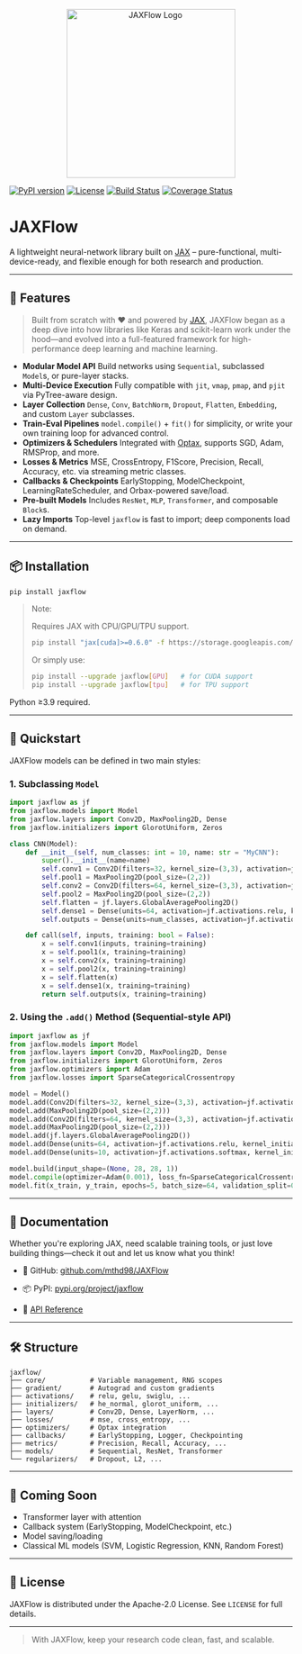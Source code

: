 
<p align="center">
  <img src="jaxflow/resources/logo.png" alt="JAXFlow Logo" width="300"/>
</p>

[![PyPI version](https://img.shields.io/pypi/v/jaxflow)](https://pypi.org/project/jaxflow/)
[![License](https://img.shields.io/pypi/l/jaxflow)](https://github.com/mthd98/JAXFlow/blob/main/LICENSE)
[![Build Status](https://img.shields.io/github/actions/workflow/status/mthd98/JAXFlow/ci.yml?branch=main)](https://github.com/mthd98/JAXFlow/actions)
[![Coverage Status](https://img.shields.io/codecov/c/github/mthd98/JAXFlow)](https://codecov.io/gh/mthd98/JAXFlow)



# JAXFlow

A lightweight neural-network library built on [JAX](https://github.com/google/jax)
– pure-functional, multi-device-ready, and flexible enough for both research and production.

---

## 🚀 Features

> Built from scratch with ❤️ and powered by [JAX](https://github.com/google/jax), JAXFlow began as a deep dive into how libraries like Keras and scikit-learn work under the hood—and evolved into a full-featured framework for high-performance deep learning and machine learning.

* **Modular Model API**
  Build networks using `Sequential`, subclassed `Model`s, or pure-layer stacks.
* **Multi-Device Execution**
  Fully compatible with `jit`, `vmap`, `pmap`, and `pjit` via PyTree-aware design.
* **Layer Collection**
  `Dense`, `Conv`, `BatchNorm`, `Dropout`, `Flatten`, `Embedding`, and custom `Layer` subclasses.
* **Train-Eval Pipelines**
  `model.compile()` + `fit()` for simplicity, or write your own training loop for advanced control.
* **Optimizers & Schedulers**
  Integrated with [Optax](https://github.com/deepmind/optax), supports SGD, Adam, RMSProp, and more.
* **Losses & Metrics**
  MSE, CrossEntropy, F1Score, Precision, Recall, Accuracy, etc. via streaming metric classes.
* **Callbacks & Checkpoints**
  EarlyStopping, ModelCheckpoint, LearningRateScheduler, and Orbax-powered save/load.
* **Pre-built Models**
  Includes `ResNet`, `MLP`, `Transformer`, and composable `Block`s.
* **Lazy Imports**
  Top-level `jaxflow` is fast to import; deep components load on demand.

---

## 📦 Installation

```bash
pip install jaxflow
```

> Note:
>
> Requires JAX with CPU/GPU/TPU support.
>
> ```bash
> pip install "jax[cuda]>=0.6.0" -f https://storage.googleapis.com/jax-releases/jax_cuda_releases.html
> ```
>
> Or simply use:
>
> ```bash
> pip install --upgrade jaxflow[GPU]   # for CUDA support
> pip install --upgrade jaxflow[tpu]   # for TPU support
> ```

Python ≥3.9 required.

---

## 🎉 Quickstart

JAXFlow models can be defined in two main styles:

### 1. Subclassing `Model`

```python
import jaxflow as jf
from jaxflow.models import Model
from jaxflow.layers import Conv2D, MaxPooling2D, Dense
from jaxflow.initializers import GlorotUniform, Zeros

class CNN(Model):
    def __init__(self, num_classes: int = 10, name: str = "MyCNN"):
        super().__init__(name=name)
        self.conv1 = Conv2D(filters=32, kernel_size=(3,3), activation=jf.activations.relu, kernel_initializer=GlorotUniform, bias_initializer=Zeros, padding='SAME')
        self.pool1 = MaxPooling2D(pool_size=(2,2))
        self.conv2 = Conv2D(filters=64, kernel_size=(3,3), activation=jf.activations.relu, kernel_initializer=GlorotUniform, bias_initializer=Zeros, padding='SAME')
        self.pool2 = MaxPooling2D(pool_size=(2,2))
        self.flatten = jf.layers.GlobalAveragePooling2D()
        self.dense1 = Dense(units=64, activation=jf.activations.relu, kernel_initializer=GlorotUniform, bias_initializer=Zeros)
        self.outputs = Dense(units=num_classes, activation=jf.activations.softmax, kernel_initializer=GlorotUniform, bias_initializer=Zeros)

    def call(self, inputs, training: bool = False):
        x = self.conv1(inputs, training=training)
        x = self.pool1(x, training=training)
        x = self.conv2(x, training=training)
        x = self.pool2(x, training=training)
        x = self.flatten(x)
        x = self.dense1(x, training=training)
        return self.outputs(x, training=training)
```

### 2. Using the `.add()` Method (Sequential-style API)

```python
import jaxflow as jf
from jaxflow.models import Model
from jaxflow.layers import Conv2D, MaxPooling2D, Dense
from jaxflow.initializers import GlorotUniform, Zeros
from jaxflow.optimizers import Adam
from jaxflow.losses import SparseCategoricalCrossentropy

model = Model()
model.add(Conv2D(filters=32, kernel_size=(3,3), activation=jf.activations.relu, kernel_initializer=GlorotUniform, bias_initializer=Zeros, padding='SAME'))
model.add(MaxPooling2D(pool_size=(2,2)))
model.add(Conv2D(filters=64, kernel_size=(3,3), activation=jf.activations.relu, kernel_initializer=GlorotUniform, bias_initializer=Zeros, padding='SAME'))
model.add(MaxPooling2D(pool_size=(2,2)))
model.add(jf.layers.GlobalAveragePooling2D())
model.add(Dense(units=64, activation=jf.activations.relu, kernel_initializer=GlorotUniform, bias_initializer=Zeros))
model.add(Dense(units=10, activation=jf.activations.softmax, kernel_initializer=GlorotUniform, bias_initializer=Zeros))

model.build(input_shape=(None, 28, 28, 1))
model.compile(optimizer=Adam(0.001), loss_fn=SparseCategoricalCrossentropy())
model.fit(x_train, y_train, epochs=5, batch_size=64, validation_split=0.1)
```

---

## 📖 Documentation

Whether you're exploring JAX, need scalable training tools, or just love building things—check it out and let us know what you think!

* 🔗 GitHub: [github.com/mthd98/JAXFlow](https://github.com/mthd98/JAXFlow)

* 📦 PyPI: [pypi.org/project/jaxflow](https://pypi.org/project/jaxflow/)

* 📘 [API Reference](https://mthd98.github.io/JAXFlow/)


---

## 🛠️ Structure

```
jaxflow/
├── core/           # Variable management, RNG scopes
├── gradient/       # Autograd and custom gradients
├── activations/    # relu, gelu, swiglu, ...
├── initializers/   # he_normal, glorot_uniform, ...
├── layers/         # Conv2D, Dense, LayerNorm, ...
├── losses/         # mse, cross_entropy, ...
├── optimizers/     # Optax integration
├── callbacks/      # EarlyStopping, Logger, Checkpointing
├── metrics/        # Precision, Recall, Accuracy, ...
├── models/         # Sequential, ResNet, Transformer
└── regularizers/   # Dropout, L2, ...
```

---

## 🚧 Coming Soon

* Transformer layer with attention
* Callback system (EarlyStopping, ModelCheckpoint, etc.)
* Model saving/loading
* Classical ML models (SVM, Logistic Regression, KNN, Random Forest)
---

## 📄 License

JAXFlow is distributed under the Apache-2.0 License. See `LICENSE` for full details.

---

> With JAXFlow, keep your research code clean, fast, and scalable.
